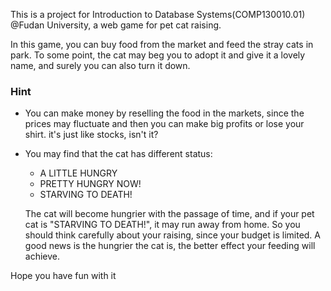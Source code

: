 This is a project for Introduction to Database Systems(COMP130010.01) @Fudan University, a web game for pet cat raising.

In this game, you can buy food from the market and feed the stray cats in park. To some point, the cat may beg you to adopt it and give it a lovely name, and surely you can also turn it down. 

### Hint

- You can make money by reselling the food in the markets, since the prices may fluctuate and then you can make big profits or lose your shirt. it's just like stocks, isn't it?

- You may find that the cat has different status: 

  - A LITTLE HUNGRY
  - PRETTY HUNGRY NOW!
  - STARVING TO DEATH!

  The cat will become hungrier with the passage of time, and if your pet cat is "STARVING TO DEATH!", it may run away from home. So you should think carefully about your raising, since your budget is limited. A good news is the hungrier the cat is, the better effect your feeding will achieve.

Hope you have fun with it
